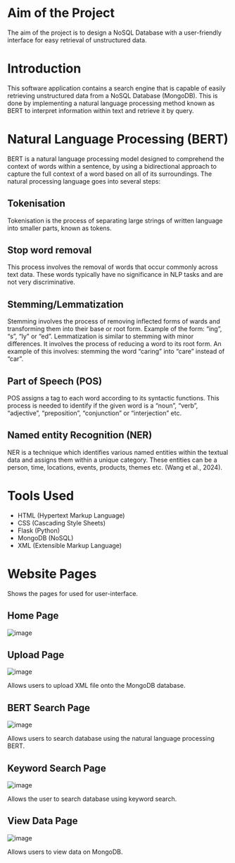 # Aim of the Project
The aim of the project is to design a NoSQL Database with a user-friendly interface for easy retrieval of unstructured data.

# Introduction
This software application contains a search engine that is capable of easily retrieving unstructured data from a NoSQL Database (MongoDB). This is done by implementing a natural language processing method known as BERT to interpret information within text and retrieve it by query.

# Natural Language Processing (BERT)
BERT is a natural language processing model designed to comprehend the context of 
words within a sentence, by using a bidirectional approach to capture the full context 
of a word based on all of its surroundings. The natural processing language goes into several steps:

## Tokenisation 
Tokenisation is the process of separating large strings of written 
language into smaller parts, known as tokens. 
## Stop word removal 
This process involves the removal of words that occur 
commonly across text data. These words typically have no significance in NLP 
tasks and are not very discriminative.  
## Stemming/Lemmatization 
Stemming involves the process of removing 
inflected forms of wards and transforming them into their base or root form. 
Example of the form: “ing”, “s”, “ly” or “ed”. Lemmatization is similar to stemming 
with minor differences. It involves the process of reducing a word to its root 
form. An example of this involves: stemming the word “caring” into “care” 
instead of “car”.  
## Part of Speech (POS) 
POS assigns a tag to each word according to its 
syntactic functions. This process is needed to identify if the given word is a 
“noun”, “verb”, “adjective”, “preposition”, “conjunction” or “interjection” etc.  
## Named entity Recognition (NER) 
NER is a technique which identifies various 
named entities within the textual data and assigns them within a unique 
category. These entities can be a person, time, locations, events, products, 
themes etc. (Wang et al., 2024).

# Tools Used
- HTML (Hypertext Markup Language)
- CSS (Cascading Style Sheets)
- Flask (Python)
- MongoDB (NoSQL)
- XML (Extensible Markup Language)

# Website Pages
Shows the pages for used for user-interface.
## Home Page
![image](https://github.com/user-attachments/assets/5a35dbb8-9508-4191-9419-5406fed97fce)
## Upload Page
![image](https://github.com/user-attachments/assets/cb8f8707-ed64-46f2-92f4-b8b79dece310)

Allows users to upload XML file onto the MongoDB database.
## BERT Search Page
![image](https://github.com/user-attachments/assets/8abb9df5-dae3-4f0a-97c5-d956c806a92c)

Allows users to search database using the natural language processing BERT.
## Keyword Search Page
![image](https://github.com/user-attachments/assets/9a146d6e-7463-4e58-998f-8d39bb3bb356)

Allows the user to search database using keyword search.

## View Data Page
![image](https://github.com/user-attachments/assets/9e931a5f-c793-4005-9cfd-b19c78053d5e)

Allows users to view data on MongoDB.



